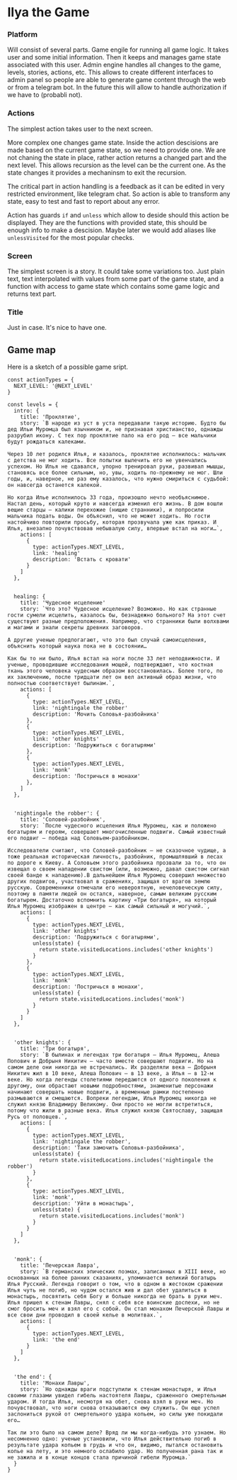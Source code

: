 # Ilya the Game

### Platform

Will consist of several parts. Game engile for running all game logic. It takes
user and some initial information. Then it keeps and manages game state
associated with this user. Admin engine handles all changes to the game, levels, stories,
actions, etc. This allows to create different interfaces to admin
panel so people are able to generate game content through the web or from a telegram bot.
In the future this will allow to handle authorization if we have to
(probabli not).

### Actions

The simplest action takes user to the next screen.

More complex one changes game state. Inside the action descisions are made based on the
current game state, so we need to provide one. We are not chaning the
state in place, rather action returns a changed part and the next level.
This allows recursion as the level can be the current one.
As the state changes it provides a mechaninsm to exit the recursion.

The critical part in action handling is a feedback as it can be edited
in very restricted environment, like telegram chat. So action is able to
transform any state, easy to test and fast to report about any error.

Action has guards `if` and `unless` which allow to deside should this
action be displayed. They are the functions with provided state, this
should be enough info to make a descision. Maybe later we would add aliases like
`unlessVisited` for the most popular checks.

### Screen

The simplest screen is a story. It could take some variations too. Just
plain text, text interpolated with values from some part of the game
state, and a function with access to game state which contains some game
logic and returns text part.

### Title

Just in case. It's nice to have one.


## Game map

Here is a sketch of a possible game sript.

```
const actionTypes = {
  NEXT_LEVEL: '@NEXT_LEVEL'
}

const levels = {
  intro: {
    title: 'Проклятие',
    story: `В народе из уст в уста передавали такую историю. Будто бы дед Ильи Муромца был язычником и, не признавая христианство, однажды разрубил икону. С тех пор проклятие пало на его род — все мальчики будут рождаться калеками.

Через 10 лет родился Илья, и казалось, проклятие исполнилось: мальчик с детства не мог ходить. Все попытки вылечить его не увенчались успехом. Но Илья не сдавался, упорно тренировал руки, развивал мышцы, становясь все более сильным, но, увы, ходить по-прежнему не мог. Шли годы, и, наверное, не раз ему казалось, что нужно смириться с судьбой: он навсегда останется калекой.

Но когда Илье исполнилось 33 года, произошло нечто необъяснимое. Настал день, который круто и навсегда изменил его жизнь. В дом вошли вещие старцы — калики перехожие (нищие странники), и попросили мальчика подать воды. Он объяснил, что не может ходить. Но гости настойчиво повторили просьбу, которая прозвучала уже как приказ. И Илья, внезапно почувствовав небывалую силу, впервые встал на ноги…`,
    actions: [
      {
        type: actionTypes.NEXT_LEVEL,
        link: 'healing'
        description: 'Встать с кровати'
      }
    ]
  },


  healing: {
    title: 'Чудесное исцеление'
    story: `Что это? Чудесное исцеление? Возможно. Но как странные гости сумели исцелить, казалось бы, безнадежно больного? На этот счет существуют разные предположения. Например, что странники были волхвами и магами и знали секреты древних заговоров.

А другие ученые предпогагают, что это был случай самоисцеления, объяснить который наука пока не в состоянии…

Как бы то ни было, Илья встал на ноги после 33 лет неподвижности. И ученые, проводившие исследования мощей, подтверждают, что костная ткань этого человека чудесным образом восстановилась. Более того, по их заключению, после тридцати лет он вел активный образ жизни, что полностью соответствует былинам.`,
    actions: [
      {
        type: actionTypes.NEXT_LEVEL,
        link: 'nightingale the robber'
        description: 'Мочить Соловья-разбойника'
      },
      {
        type: actionTypes.NEXT_LEVEL,
        link: 'other knights'
        description: 'Подружиться с богатырями'
      },
      {
        type: actionTypes.NEXT_LEVEL,
        link: 'monk'
        description: 'Постричься в монахи'
      },
    ]
  },


  'nightingale the robber': {
    title: 'Соловей-разбойник',
    story: `После чудесного исцеления Илья Муромец, как и положено богатырям и героям, совершает многочисленные подвиги. Самый известный его подвиг — победа над Соловьем-разбойником.

Исследователи считают, что Соловей-разбойник — не сказочное чудище, а тоже реальная историческая личность, разбойник, промышлявший в лесах по дороге к Киеву. А Соловьем этого разбойника прозвали за то, что он извещал о своем нападении свистом (или, возможно, давал свистом сигнал своей банде к нападению).В дальнейшем Илья Муромец совершил множество других подвигов, участвовал в сражениях, защищая от врагов землю русскую. Современники отмечали его невероятную, нечеловеческую силу, поэтому в памяти людей он остался, наверное, самым великим русским богатырем. Достаточно вспомнить картину «Три богатыря», на который Илья Муромец изображен в центре — как самый сильный и могучий.`,
    actions: [
      {
        type: actionTypes.NEXT_LEVEL,
        link: 'other knights'
        description: 'Подружиться с богатырями',
        unless(state) {
          return state.visitedLocations.includes('other knights')
        }
      },
      {
        type: actionTypes.NEXT_LEVEL,
        link: 'monk'
        description: 'Постричься в монахи',
        unless(state) {
          return state.visitedLocations.includes('monk')
        }
      }
    ]
  },


  'other knights': {
    title: 'Три богатыря',
    story: `В былинах и легендах три богатыря — Илья Муромец, Алеша Попович и Добрыня Никитич — часто вместе совершают подвиги. Но на самом деле они никогда не встречались. Их разделяли века — Добрыня Никитич жил в 10 веке, Алеша Попович — в 13 веке, а Илья — в 12-м веке. Но когда легенды столетиями передаются от одного поколения к другому, они обрастают новыми подробностями, знаменитые персонажи начинают совершать новые подвиги, а временные рамки постепенно размываются и смещаются. Вопреки легендам, Илья Муромец никогда не служил князю Владимиру Великому. Они просто не могли встретиться, потому что жили в разные века. Илья служил князю Святославу, защищая Русь от половцев.`,
    actions: [
      {
        type: actionTypes.NEXT_LEVEL,
        link: 'nightingale the robber',
        description: 'Таки замочить Соловья-разбойника',
        unless(state) {
          return state.visitedLocations.includes('nightingale the robber')
        }
      },
      {
        type: actionTypes.NEXT_LEVEL,
        link: 'monk',
        description: 'Уйти в монастырь',
        unless(state) {
          return state.visitedLocations.includes('monk')
        }
      }
    ]
  },


  'monk': {
    title: 'Печерская Лавра',
    story: `В германских эпических поэмах, записанных в ХIII веке, но основанных на более ранних сказаниях, упоминается великий богатырь Илья Русский. Легенда говорит о том, что в одном в жестоком сражении Илья чуть не погиб, но чудом остался жив и дал обет удалиться в монастырь, посвятить себя Богу и больше никогда не брать в руки меч. Илья пришел к стенам Лавры, снял с себя все воинские доспехи, но не смог бросить меч и взял его с собой. Он стал монахом Печерской Лавры и все свои дни проводил в своей келье в молитвах.`,
    actions: [
      {
        type: actionTypes.NEXT_LEVEL,
        link: 'the end'
      }
    ]
  },


  'the end': {
    title: 'Монахи Лавры',
    story: `Но однажды враги подступили к стенам монастыря, и Илья своими глазами увидел гибель настоятеля Лавры, сраженного смертельным ударом. И тогда Илья, несмотря на обет, снова взял в руки меч. Но почувствовал, что ноги снова отказываются ему служить. Он еще успел заслониться рукой от смертельного удара копьем, но силы уже покидали его…

Так ли это было на самом деле? Вряд ли мы когда-нибудь это узнаем. Но несомненно одно: ученые установили, что Илья действительно погиб в результате удара копьем в грудь и что он, видимо, пытался остановить копье на лету, и это немного ослабило удар. Но полученная рана так и не зажила и в конце концов стала причиной гибели Муромца.`
  }
}
```
